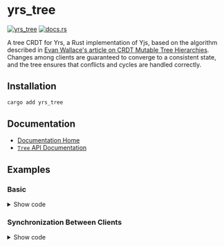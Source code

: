 # yrs_tree

[![yrs_tree](https://img.shields.io/badge/dynamic/toml?url=https%3A%2F%2Fraw.githubusercontent.com%2FBinaryMuse%2Fyrs_tree%2Frefs%2Fheads%2Fmain%2FCargo.toml&query=%24.package.version&prefix=v&label=yrs_tree)](https://crates.io/crates/yrs_tree)
[![docs.rs](https://img.shields.io/docsrs/yrs_tree)](https://docs.rs/yrs_tree)

A tree CRDT for Yrs, a Rust implementation of Yjs, based on the algorithm described in [Evan Wallace's article on CRDT Mutable Tree Hierarchies](https://madebyevan.com/algos/crdt-mutable-tree-hierarchy/). Changes among clients are guaranteed to converge to a consistent state, and the tree ensures that conflicts and cycles are handled correctly.

## Installation

```bash
cargo add yrs_tree
```

## Documentation

* [Documentation Home](https://docs.rs/yrs_tree/)
* [`Tree` API Documentation](https://docs.rs/yrs_tree/latest/yrs_tree/struct.Tree.html)

## Examples

### Basic

<details>

<summary>Show code</summary>

```rust
use std::{error::Error, sync::Arc};
use yrs_tree::{Tree, TreeUpdateEvent, NodeApi};

fn main() -> Result<(), Box<dyn Error>> {
    // Create a new Yjs document and tree
    let doc = Arc::new(yrs::Doc::new());
    let tree = Tree::new(doc.clone(), "test");

    // Subscribe to tree changes
    let sub = tree.on_change(|e| {
        let TreeUpdateEvent(tree) = e;
        // Print a textual representation of the tree
        println!("{}", tree);
    });

    // Create and manipulate nodes
    let node1 = tree.create_child_with_id("1")?;
    let node2 = tree.create_child_with_id("2")?;
    let node3 = node1.create_child_with_id("3")?;
    let node4 = node2.create_child_with_id("4")?;

    // Move nodes around
    node3.move_to(&node2, Some(0))?;     // Move node3 as first child of node2
    node1.move_after(&node2)?;           // Move node1 after node2
    node4.move_before(&node3)?;          // Move node4 before node3

    // Iterate over the tree in depth-first order
    let nodes = tree
        .traverse_dfs()
        .map(|n| (n.id().to_string(), n.depth()))
        .collect::<Vec<_>>();

    assert_eq!(
        nodes,
        vec![("<ROOT>", 0), ("2", 1), ("3", 2), ("4", 2), ("1", 1)]
            .iter()
            .map(|(id, depth)| (id.to_string(), *depth as usize))
            .collect::<Vec<_>>()
    );

    Ok(())
}
```

</details>

### Synchronization Between Clients

<details>

<summary>Show code</summary>

```rust
use std::{error::Error, sync::Arc};
use yrs_tree::{NodeApi, Tree};
use yrs::{updates::decoder::Decode, ReadTxn, Transact, Update};

fn main() -> Result<(), Box<dyn Error>> {
    // Create two Yjs documents and trees
    let doc1 = Arc::new(yrs::Doc::new());
    let doc2 = Arc::new(yrs::Doc::new());
    
    let tree1 = Tree::new(doc1.clone(), "test");
    let tree2 = Tree::new(doc2.clone(), "test");

    // Make changes to tree1
    let node1 = tree1.create_child_with_id("1")?;
    let node2 = tree1.create_child_with_id("2")?;
    
    // Sync changes to tree2
    let txn = doc1.transact();
    let update = txn.encode_state_as_update_v1(&Default::default());
    drop(txn);

    doc2.transact_mut()
        .apply_update(Update::decode_v1(&update).unwrap())?;

    assert_eq!(tree1, tree2);

    Ok(())
}
```

</details>
